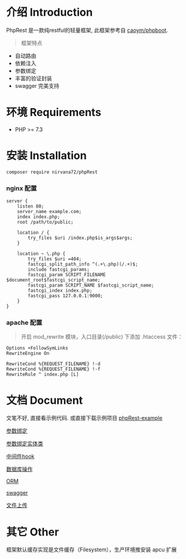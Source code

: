 # 介绍 Introduction

PhpRest 是一款纯restful的轻量框架, 此框架参考自 [caoym/phpboot](https://github.com/caoym/phpboot).

>框架特点
* 自动路由
* 依赖注入
* 参数绑定
* 丰富的验证封装
* swagger 完美支持

# 环境 Requirements
 - PHP >= 7.3

# 安装 Installation

~~~
composer require nirvana72/phpRest
~~~

### nginx 配置
~~~
server {
    listen 80;
    server_name example.com;
    index index.php;
    root /path/to/public;

    location / {
        try_files $uri /index.php$is_args$args;
    }

    location ~ \.php {
        try_files $uri =404;
        fastcgi_split_path_info ^(.+\.php)(/.+)$;
        include fastcgi_params;
        fastcgi_param SCRIPT_FILENAME $document_root$fastcgi_script_name;
        fastcgi_param SCRIPT_NAME $fastcgi_script_name;
        fastcgi_index index.php;
        fastcgi_pass 127.0.0.1:9000;
    }
}
~~~

### apache 配置
>开启 mod_rewrite 模块，入口目录(/public) 下添加 .htaccess 文件：
~~~
Options +FollowSymLinks
RewriteEngine On

RewriteCond %{REQUEST_FILENAME} !-d
RewriteCond %{REQUEST_FILENAME} !-f
RewriteRule ^ index.php [L]
~~~
# 文档 Document
文笔不好, 直接看示例代码. 或直接下载示例项目 [phpRest-example](https://github.com/nirvana72/phpRest-example)

[参数绑定](https://github.com/nirvana72/phpRest-example/blob/main/App/Controller/ParamsController.php)

[参数绑定实体类](https://github.com/nirvana72/phpRest-example/blob/main/App/Controller/EntityController.php)

[中间件hook](https://github.com/nirvana72/phpRest-example/blob/main/App/Controller/HookController.php)

[数据库操作](https://github.com/nirvana72/phpRest-example/blob/main/App/Controller/DbController.php)

[ORM](https://github.com/nirvana72/phpRest-example/blob/main/App/Controller/OrmController.php)

[swagger](https://github.com/nirvana72/phpRest-example/blob/main/App/Controller/SwaggerController.php)

[文件上传](https://github.com/nirvana72/phpRest-example/blob/main/App/Controller/FileUploadController.php)

# 其它 Other
框架默认缓存实现是文件缓存（Filesystem），生产环境推安装 apcu 扩展
